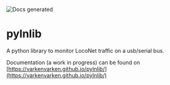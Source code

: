 ![Docs generated](https://github.com/varkenvarken/pylnlib/actions/workflows/black.yml/badge.svg)


# pylnlib
A python library to monitor LocoNet traffic on a usb/serial bus.

Documentation (a work in progress) can be found on [https://varkenvarken.github.io/pylnlib/](https://varkenvarken.github.io/pylnlib/)
